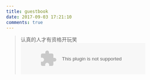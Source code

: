 ```yaml
---
title: guestbook
date: 2017-09-03 17:21:10
comments: true
---
```

<blockquote class="blockquote-center">
    认真的人才有资格开玩笑
    <!-- <embed src="https://music.163.com/style/swf/widget.swf?sid=413831749&type=2&auto=0&width=320&height=66" title="绅士(Cover 薛之谦)-宇西" width="340" height="86"  allowNetworking="all" oncontextmenu="return false"></embed> -->
    <!-- <embed src="https://music.163.com/style/swf/widget.swf?sid=27955653&type=2&auto=0&width=320&height=66" title="你还要我怎样-薛之谦" width="340" height="86"  allowNetworking="all" oncontextmenu="return false"></embed> -->
    <!-- <embed src="https://music.163.com/style/swf/widget.swf?sid=26672926&type=2&auto=0&width=320&height=66" title="Nothing To Fear - Dexter Britain" width="340" height="86"  allowNetworking="all" oncontextmenu="return false"></embed> -->
    <embed src="//music.163.com/style/swf/widget.swf?sid=34183386&type=2&auto=0&width=320&height=66" title="Tell me - Noicybino" width="340" height="86"  allowNetworking="all" oncontextmenu="return false"></embed>
</blockquote>
<br/>